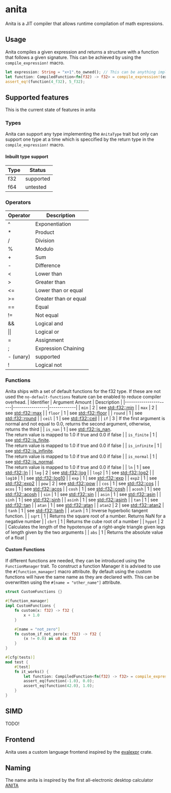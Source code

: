 # anita
Anita is a JIT compiler that allows runtime compilation of math expressions.

## Usage
Anita compiles a given expression and returns a structure with a function that follows a given signature. This can be achieved by using the `compile_expression!` macro.
```rust
let expression: String = "x+1".to_owned(); // This can be anything implementing AsRef<str>
let function: CompiledFunction<fn(f32) -> f32> = compile_expression!(expression, (x) -> f32);
assert_eq!(function(4_f32), 5_f32);
```

## Supported features
This is the current state of features in anita
### Types
Anita can support any type implementing the `AnitaType` trait but only can support one type at a time which is speccified by the return type in the `compile_expression!` macro.
#### Inbuilt type support
| Type | Status    |
|------|-----------|
| f32  | supported |
| f64  | untested  |

### Operators

| Operator | Description |
|----------|-------------|
| ^   | Exponentiation |
| *   | Product |
| /   | Division |
| %   | Modulo |
| +   | Sum |
| -   | Difference |
| <   | Lower than |
| \>  | Greater than |
| <=  | Lower than or equal |
| \>= | Greater than or equal |
| ==  | Equal |
| !=  | Not equal |
| &&  | Logical and |
| &#124;&#124; | Logical or |
| =   | Assignment |
| ;   | Expression Chaining |
| - (unary) | supported | Negation |
| !   | Logical not |

### Functions
Anita ships with a set of default functions for the f32 type. If these are not used the `no-default-functions` feature can be enabled to reduce compiler overhead.
| Identifier           | Argument Amount | Description |
|----------------------|-----------------|-------------|
| `min`                | 2               | see [std::f32::min](https://doc.rust-lang.org/stable/core/primitive.f32.html#method.min) |
| `max`                | 2               | see [std::f32::max](https://doc.rust-lang.org/stable/core/primitive.f32.html#method.max) |
| `floor`              | 1               | see [std::f32::floor](https://doc.rust-lang.org/stable/core/primitive.f32.html#method.floor) |
| `round`              | 1               | see [std::f32::round](https://doc.rust-lang.org/stable/core/primitive.f32.html#method.round) |
| `ceil`               | 1               | see [std::f32::ceil](https://doc.rust-lang.org/stable/core/primitive.f32.html#method.ceil) |
| `if`                 | 3               | If the first argument is normal and not equal to 0.0, returns the second argument, otherwise, returns the third  |
| `is_nan`             | 1               | see [std::f32::is_nan](https://doc.rust-lang.org/stable/core/primitive.f32.html#method.is_nan).<br> The return value is mapped to 1.0 if true and 0.0 if false |
| `is_finite`          | 1               | see [std::f32::is_finite](https://doc.rust-lang.org/stable/core/primitive.f32.html#method.is_finite).<br> The return value is mapped to 1.0 if true and 0.0 if false |
| `is_infinite`        | 1               | see [std::f32::is_infinite](https://doc.rust-lang.org/stable/core/primitive.f32.html#method.is_infinite).<br> The return value is mapped to 1.0 if true and 0.0 if false |
| `is_normal`          | 1               | see [std::f32::is_normal](https://doc.rust-lang.org/stable/core/primitive.f32.html#method.is_normal).<br> The return value is mapped to 1.0 if true and 0.0 if false |
| `ln`                 | 1               | see [std::f32::ln](https://doc.rust-lang.org/stable/core/primitive.f32.html#method.ln) |
| `log`                | 2               | see [std::f32::log](https://doc.rust-lang.org/stable/core/primitive.f32.html#method.log) |
| `log2`               | 1               | see [std::f32::log2](https://doc.rust-lang.org/stable/core/primitive.f32.html#method.log2) |
| `log10`              | 1               | see [std::f32::log10](https://doc.rust-lang.org/stable/core/primitive.f32.html#method.log10) |
| `exp`                | 1               | see [std::f32::exp](https://doc.rust-lang.org/stable/core/primitive.f32.html#method.exp) |
| `exp2`               | 1               | see [std::f32::exp2](https://doc.rust-lang.org/stable/core/primitive.f32.html#method.exp2) |
| `pow`                | 2               | see [std::f32::pow](https://doc.rust-lang.org/stable/core/primitive.f32.html#method.pow) |
| `cos`                | 1               | see [std::f32::cos](https://doc.rust-lang.org/stable/core/primitive.f32.html#method.cos) |
| `acos`               | 1               | see [std::f32::acos](https://doc.rust-lang.org/stable/core/primitive.f32.html#method.acos) |
| `cosh`               | 1               | see [std::f32::cosh](https://doc.rust-lang.org/stable/core/primitive.f32.html#method.cosh) |
| `acosh`              | 1               | see [std::f32::acosh](https://doc.rust-lang.org/stable/core/primitive.f32.html#method.acosh) |
| `sin`                | 1               | see [std::f32::sin](https://doc.rust-lang.org/stable/core/primitive.f32.html#method.sin) |
| `asin`               | 1               | see [std::f32::asin](https://doc.rust-lang.org/stable/core/primitive.f32.html#method.asin) |
| `sinh`               | 1               | see [std::f32::sinh](https://doc.rust-lang.org/stable/core/primitive.f32.html#method.sinh) |
| `asinh`              | 1               | see [std::f32::asinh](https://doc.rust-lang.org/stable/core/primitive.f32.html#method.asinh) |
| `tan`                | 1               | see [std::f32::tan](https://doc.rust-lang.org/stable/core/primitive.f32.html#method.tan) |
| `atan`               | 1               | see [std::f32::atan](https://doc.rust-lang.org/stable/core/primitive.f32.html#method.atan) |
| `atan2`              | 2               | see [std::f32::atan2](https://doc.rust-lang.org/stable/core/primitive.f32.html#method.atan2) |
| `tanh`               | 1               | see [std::f32::tanh](https://doc.rust-lang.org/stable/core/primitive.f32.html#method.tanh) |
| `atanh`              | 1               | Inverse hyperbolic tangent function. |
| `sqrt`               | 1               | Returns the square root of a number. Returns NaN for a negative number |
| `cbrt`               | 1               | Returns the cube root of a number |
| `hypot`              | 2               | Calculates the length of the hypotenuse of a right-angle triangle given legs of length given by the two arguments |
| `abs`                | 1               | Returns the absolute value of a float |

#### Custom Functions
If different functions are needed, they can be introduced using the `FunctionManager` trait.
To construct a function Manager it is advised to use the `#[function_manager]` macro attribute. 
By default using the custom functions will have the same name as they are declared with. This can be overwritten using the `#[name = "other_name"]` attribute.
```rust
struct CustomFunctions {}

#[function_manager]
impl CustomFunctions {
    fn custom(x: f32) -> f32 {
        x + 1.0
    }

    #[name = "not_zero"]
    fn custom_if_not_zero(x: f32) -> f32 {
        (x != 0.0) as u8 as f32
    }
}

#[cfg(tests)]
mod test {
    #[test]
    fn it_works() {
        let function: CompiledFunction<fn(f32) -> f32> = compile_expression!("not_zero(custom(x))", (x) -> f32);
        assert_eq(function(-1.0), 0.0);
        assert_eq(function(42.0), 1.0);
    }
}
```

## SIMD
TODO!

## Frontend
Anita uses a custom language frontend inspired by the [evalexpr](https://crates.io/crates/evalexpr) crate.

## Naming
The name anita is inspired by the first all-electronic desktop calculator [ANITA](<https://en.wikipedia.org/wiki/Sumlock_ANITA_calculator>)
